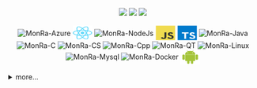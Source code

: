 <!--Hello
<h2><img src="https://emojis.slackmojis.com/emojis/images/1531849430/4246/blob-sunglasses.gif?1531849430" width="30"/> Hi 👋 , I'm MonRá! <img src="https://media.giphy.com/media/12oufCB0MyZ1Go/giphy.gif" width="50"></h2>
-->

<div>
  </p>
  <div align="center">
   <a href="https://www.facebook.com/ramon.chaib" target="_blank"><img src="https://img.shields.io/badge/-Facebook-%230077B5?style=for-the-badge&logo=facebook&logoColor=white" target="_blank"></a> 
  <a href="https://www.instagram.com/monrapps/" target="_blank"><img src="https://img.shields.io/badge/-Instagram-%23E4405F?style=for-the-badge&logo=instagram&logoColor=white" target="_blank"></a>
  <a href="https://www.linkedin.com/in/ramon-chaib-27007635/" target="_blank"><img src="https://img.shields.io/badge/-LinkedIn-%230077B5?style=for-the-badge&logo=linkedin&logoColor=white" target="_blank"></a>   
</div>
  
 <div style="display: inline_block" align="center"><br>
  <img align="center" alt="MonRa-Azure" height="30" width="40" src="https://cdn.jsdelivr.net/gh/devicons/devicon/icons/azure/azure-original.svg">
  <img align="center" alt="MonRa-React" height="30" width="40" src="https://raw.githubusercontent.com/devicons/devicon/master/icons/react/react-original.svg">
  <img align="center" alt="MonRa-NodeJs" height="30" width="40" src="https://cdn.jsdelivr.net/gh/devicons/devicon/icons/nodejs/nodejs-original.svg">
  <img align="center" alt="MonRa-Js" height="30" width="40" src="https://raw.githubusercontent.com/devicons/devicon/master/icons/javascript/javascript-original.svg">     <img align="center" alt="MonRa-Ts" height="30" width="40" src="https://raw.githubusercontent.com/devicons/devicon/master/icons/typescript/typescript-original.svg">
  <img align="center" alt="MonRa-Java" height="30" width="40" src="https://cdn.jsdelivr.net/gh/devicons/devicon/icons/java/java-original.svg">
  <img align="center" alt="MonRa-C" height="30" width="40" src="https://cdn.jsdelivr.net/gh/devicons/devicon/icons/c/c-original.svg">
  <img align="center" alt="MonRa-CS" height="30" width="40" src="https://cdn.jsdelivr.net/gh/devicons/devicon/icons/csharp/csharp-original.svg">
  <img align="center" alt="MonRa-Cpp" height="30" width="40" src="https://cdn.jsdelivr.net/gh/devicons/devicon/icons/cplusplus/cplusplus-original.svg">
  <img align="center" alt="MonRa-QT" height="30" width="40" src="https://cdn.jsdelivr.net/gh/devicons/devicon/icons/qt/qt-original.svg">
  <img align="center" alt="MonRa-Linux" height="30" width="40" src="https://cdn.jsdelivr.net/gh/devicons/devicon/icons/linux/linux-original.svg">
  <img align="center" alt="MonRa-Mysql" height="30" width="40" src="https://cdn.jsdelivr.net/gh/devicons/devicon/icons/mysql/mysql-original.svg">
  <img align="center" alt="MonRa-Docker" height="30" width="40" src="https://cdn.jsdelivr.net/gh/devicons/devicon/icons/docker/docker-original.svg">  
  <img align="center" alt="MonRa-Android" height="30" width="40" src="https://github.com/devicons/devicon/blob/master/icons/android/android-original.svg">
  
</div>
</a>

</br>
<!--
[![github activity graph](https://activity-graph.herokuapp.com/graph?username=monrapps&theme=chartreuse-dark)](https://github.com/monrapps/)
-->
<div>
<details>
      <summary>more...</summary>
      
<!--
### <img src="https://media.giphy.com/media/VgCDAzcKvsR6OM0uWg/giphy.gif" width="50"> A little more about me...  

```javascript
const monra = {
    pronouns: "He" | "Him",
    code: ["any"],
    askMeAbout: ["any"],
    technologies: {
        backEnd: {
            js: ["any"],
        },
        mobileApp: {
            native: ["Android Development"]
        },
        devOps: ["AWS", "Docker🐳", "Route53", "Nginx"],
        databases: ["mongo", "MySql", "sqlite"],
        misc: ["Firebase", "Socket.IO", "selenium", "open-cv", "php", "SuiteApp"]
    },
    architecture: ["Serverless Architecture", "Progressive web applications", "Single page applications"],
    currentFocus: "Building Robots to ease opertations",
    funFact: "There are two ways to write error-free programs; only the third one works"
};
```
-->

---
<!--START_SECTION:waka-->
![Code Time](http://img.shields.io/badge/Code%20Time-790%20hrs%2028%20mins-blue)

![Profile Views](http://img.shields.io/badge/Profile%20Views-0-blue)

![Lines of code](https://img.shields.io/badge/From%20Hello%20World%20I%27ve%20Written-3.0%20million%20lines%20of%20code-blue)

**🐱 My GitHub Data** 

> 📦 41.0 kB Used in GitHub's Storage 
 > 
> 🏆 1,999 Contributions in the Year 2024
 > 
> 🚫 Not Opted to Hire
 > 
> 📜 24 Public Repositories 
 > 
> 🔑 18 Private Repositories 
 > 
**I'm an Early 🐤** 

```text
🌞 Morning                8265 commits        █████████░░░░░░░░░░░░░░░░   35.33 % 
🌆 Daytime                10927 commits       ████████████░░░░░░░░░░░░░   46.71 % 
🌃 Evening                3477 commits        ████░░░░░░░░░░░░░░░░░░░░░   14.86 % 
🌙 Night                  725 commits         █░░░░░░░░░░░░░░░░░░░░░░░░   03.10 % 
```
📅 **I'm Most Productive on Thursday** 

```text
Monday                   4337 commits        █████░░░░░░░░░░░░░░░░░░░░   18.54 % 
Tuesday                  4395 commits        █████░░░░░░░░░░░░░░░░░░░░   18.79 % 
Wednesday                4567 commits        █████░░░░░░░░░░░░░░░░░░░░   19.52 % 
Thursday                 5012 commits        █████░░░░░░░░░░░░░░░░░░░░   21.42 % 
Friday                   3121 commits        ███░░░░░░░░░░░░░░░░░░░░░░   13.34 % 
Saturday                 1175 commits        █░░░░░░░░░░░░░░░░░░░░░░░░   05.02 % 
Sunday                   787 commits         █░░░░░░░░░░░░░░░░░░░░░░░░   03.36 % 
```


📊 **This Week I Spent My Time On** 

```text
🕑︎ Time Zone: America/Sao_Paulo

💬 Programming Languages: 
TypeScript               15 hrs 34 mins      ██████████████████░░░░░░░   72.84 % 
Markdown                 4 hrs 30 mins       █████░░░░░░░░░░░░░░░░░░░░   21.10 % 
SQL                      49 mins             █░░░░░░░░░░░░░░░░░░░░░░░░   03.87 % 
Bash                     17 mins             ░░░░░░░░░░░░░░░░░░░░░░░░░   01.36 % 
CSV                      7 mins              ░░░░░░░░░░░░░░░░░░░░░░░░░   00.55 % 

🔥 Editors: 
VS Code                  21 hrs 23 mins      █████████████████████████   100.00 % 

🐱‍💻 Projects: 
wlm-backend              14 hrs 45 mins      █████████████████░░░░░░░░   69.05 % 
Markdown                 4 hrs 37 mins       █████░░░░░░░░░░░░░░░░░░░░   21.65 % 
wlm-frontend             1 hr 5 mins         █░░░░░░░░░░░░░░░░░░░░░░░░   05.14 % 
wlm-infra                53 mins             █░░░░░░░░░░░░░░░░░░░░░░░░   04.16 % 

💻 Operating System: 
WSL                      16 hrs 45 mins      ████████████████████░░░░░   78.35 % 
Windows                  4 hrs 37 mins       █████░░░░░░░░░░░░░░░░░░░░   21.65 % 
```

**I Mostly Code in C** 

```text
C                        9 repos             ████░░░░░░░░░░░░░░░░░░░░░   17.65 % 
C++                      8 repos             ████░░░░░░░░░░░░░░░░░░░░░   15.69 % 
HTML                     4 repos             ██░░░░░░░░░░░░░░░░░░░░░░░   07.84 % 
TypeScript               4 repos             ██░░░░░░░░░░░░░░░░░░░░░░░   07.84 % 
Python                   2 repos             █░░░░░░░░░░░░░░░░░░░░░░░░   03.92 % 
```



**Timeline**

![Lines of Code chart](https://raw.githubusercontent.com/monrapps/monrapps/master/assets/bar_graph.png)


 Last Updated on 09/09/2024 01:17:26 UTC
<!--END_SECTION:waka-->
